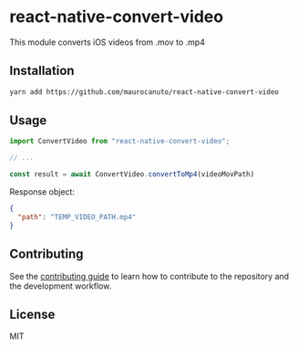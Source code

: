 # react-native-convert-video

This module converts iOS videos from .mov to .mp4

## Installation

```sh
yarn add https://github.com/maurocanuto/react-native-convert-video
```


## Usage

```js
import ConvertVideo from "react-native-convert-video";

// ...

const result = await ConvertVideo.convertToMp4(videoMovPath)
```
Response object:
```json
{
  "path": "TEMP_VIDEO_PATH.mp4"
}
```

## Contributing

See the [contributing guide](CONTRIBUTING.md) to learn how to contribute to the repository and the development workflow.

## License

MIT
